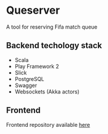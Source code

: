 # Queserver
A tool for reserving Fifa match queue

## Backend techology stack
* Scala
* Play Framework 2
* Slick
* PostgreSQL
* Swagger
* Websockets (Akka actors)

## Frontend
Frontend repository available [here](https://github.com/mtrybus2208/game-reservation-app) 
